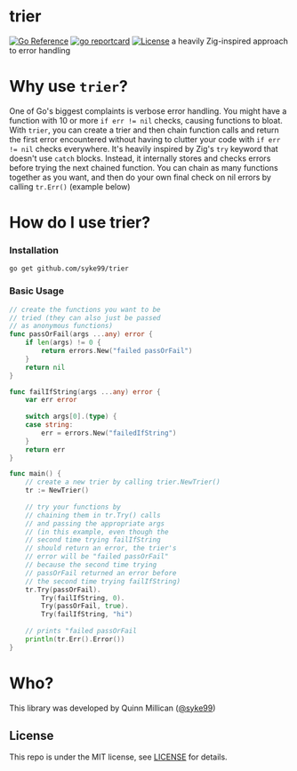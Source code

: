 # trier
[![Go Reference](https://pkg.go.dev/badge/github.com/syke99/trier.svg)](https://pkg.go.dev/github.com/syke99/trier)
[![go reportcard](https://goreportcard.com/badge/github.com/syke99/trier)](https://goreportcard.com/report/github.com/syke99/trier)
[![License](https://img.shields.io/github/license/syke99/trier)](https://github.com/syke99/trier/blob/master/LICENSE)
a heavily Zig-inspired approach to error handling

Why use `trier`?
===
One of Go's biggest complaints is verbose error handling. You might have a function with 10 or more `if err != nil` checks, causing functions to bloat. With `trier`, you can create a trier and then chain function calls and return the first error encountered without having to clutter your code with `if err != nil` checks everywhere. It's heavily inspired by Zig's `try` keyword that doesn't use `catch` blocks. Instead, it internally stores and checks errors before trying the next chained function. You can chain as many functions together as you want, and then do your own final check on nil errors by calling `tr.Err()` (example below)

How do I use trier?
====

### Installation

```
go get github.com/syke99/trier
```

### Basic Usage

```go
// create the functions you want to be
// tried (they can also just be passed 
// as anonymous functions)
func passOrFail(args ...any) error {
    if len(args) != 0 {
        return errors.New("failed passOrFail")
    }
    return nil
}

func failIfString(args ...any) error {
    var err error
    
    switch args[0].(type) {
    case string:
        err = errors.New("failedIfString")
    }
    return err
}

func main() {
    // create a new trier by calling trier.NewTrier()
    tr := NewTrier()
    
    // try your functions by 
    // chaining them in tr.Try() calls
    // and passing the appropriate args
    // (in this example, even though the
    // second time trying failIfString 
    // should return an error, the trier's
    // error will be "failed passOrFail"
    // because the second time trying
    // passOrFail returned an error before
    // the second time trying failIfString)
    tr.Try(passOrFail).
        Try(failIfString, 0).
        Try(passOrFail, true).
        Try(failIfString, "hi")
    
    // prints "failed passOrFail
    println(tr.Err().Error())
}
```

Who?
====

This library was developed by Quinn Millican ([@syke99](https://github.com/syke99))


## License

This repo is under the MIT license, see [LICENSE](LICENSE) for details.
